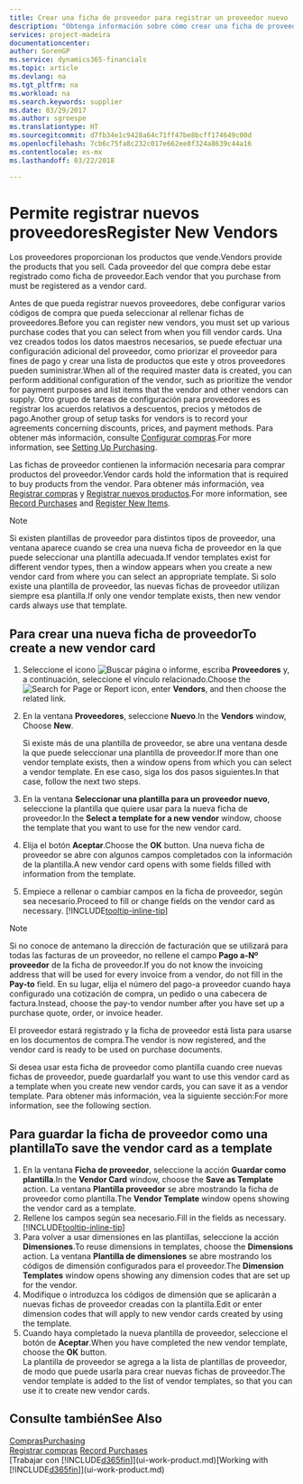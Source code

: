 ```yaml
---
title: Crear una ficha de proveedor para registrar un proveedor nuevo | Documentos de Microsoft
description: "Obtenga información sobre cómo crear una ficha de proveedor para registrar un nuevo proveedor."
services: project-madeira
documentationcenter: 
author: SorenGP
ms.service: dynamics365-financials
ms.topic: article
ms.devlang: na
ms.tgt_pltfrm: na
ms.workload: na
ms.search.keywords: supplier
ms.date: 03/29/2017
ms.author: sgroespe
ms.translationtype: HT
ms.sourcegitcommit: d7fb34e1c9428a64c71ff47be8bcff174649c00d
ms.openlocfilehash: 7cb6c75fa8c232c017e662ee8f324a8639c44a16
ms.contentlocale: es-mx
ms.lasthandoff: 03/22/2018

---
```

# <a name="register-new-vendors"></a><span data-ttu-id="14615-103">Permite registrar nuevos proveedores</span><span class="sxs-lookup"><span data-stu-id="14615-103">Register New Vendors</span></span>
<span data-ttu-id="14615-104">Los proveedores proporcionan los productos que vende.</span><span class="sxs-lookup"><span data-stu-id="14615-104">Vendors provide the products that you sell.</span></span> <span data-ttu-id="14615-105">Cada proveedor del que compra debe estar registrado como ficha de proveedor.</span><span class="sxs-lookup"><span data-stu-id="14615-105">Each vendor that you purchase from must be registered as a vendor card.</span></span>

<span data-ttu-id="14615-106">Antes de que pueda registrar nuevos proveedores, debe configurar varios códigos de compra que pueda seleccionar al rellenar fichas de proveedores.</span><span class="sxs-lookup"><span data-stu-id="14615-106">Before you can register new vendors, you must set up various purchase codes that you can select from when you fill vendor cards.</span></span> <span data-ttu-id="14615-107">Una vez creados todos los datos maestros necesarios, se puede efectuar una configuración adicional del proveedor, como priorizar el proveedor para fines de pago y crear una lista de productos que este y otros proveedores pueden suministrar.</span><span class="sxs-lookup"><span data-stu-id="14615-107">When all of the required master data is created, you can perform additional configuration of the vendor, such as prioritize the vendor for payment purposes and list items that the vendor and other vendors can supply.</span></span> <span data-ttu-id="14615-108">Otro grupo de tareas de configuración para proveedores es registrar los acuerdos relativos a descuentos, precios y métodos de pago.</span><span class="sxs-lookup"><span data-stu-id="14615-108">Another group of setup tasks for vendors is to record your agreements concerning discounts, prices, and payment methods.</span></span> <span data-ttu-id="14615-109">Para obtener más información, consulte [Configurar compras](purchasing-setup-purchasing.md).</span><span class="sxs-lookup"><span data-stu-id="14615-109">For more information, see [Setting Up Purchasing](purchasing-setup-purchasing.md).</span></span>

<span data-ttu-id="14615-110">Las fichas de proveedor contienen la información necesaria para comprar productos del proveedor.</span><span class="sxs-lookup"><span data-stu-id="14615-110">Vendor cards hold the information that is required to buy products from the vendor.</span></span> <span data-ttu-id="14615-111">Para obtener más información, vea [Registrar compras](purchasing-how-record-purchases.md) y [Registrar nuevos productos](inventory-how-register-new-items.md).</span><span class="sxs-lookup"><span data-stu-id="14615-111">For more information, see [Record Purchases](purchasing-how-record-purchases.md) and [Register New Items](inventory-how-register-new-items.md).</span></span>

> [!NOTE]  
>   <span data-ttu-id="14615-112">Si existen plantillas de proveedor para distintos tipos de proveedor, una ventana aparece cuando se crea una nueva ficha de proveedor en la que puede seleccionar una plantilla adecuada.</span><span class="sxs-lookup"><span data-stu-id="14615-112">If vendor templates exist for different vendor types, then a window appears when you create a new vendor card from where you can select an appropriate template.</span></span> <span data-ttu-id="14615-113">Si solo existe una plantilla de proveedor, las nuevas fichas de proveedor utilizan siempre esa plantilla.</span><span class="sxs-lookup"><span data-stu-id="14615-113">If only one vendor template exists, then new vendor cards always use that template.</span></span>

## <a name="to-create-a-new-vendor-card"></a><span data-ttu-id="14615-114">Para crear una nueva ficha de proveedor</span><span class="sxs-lookup"><span data-stu-id="14615-114">To create a new vendor card</span></span>
1. <span data-ttu-id="14615-115">Seleccione el icono ![Buscar página o informe](media/ui-search/search_small.png "icono Buscar página o informe"), escriba **Proveedores** y, a continuación, seleccione el vínculo relacionado.</span><span class="sxs-lookup"><span data-stu-id="14615-115">Choose the ![Search for Page or Report](media/ui-search/search_small.png "Search for Page or Report icon") icon, enter **Vendors**, and then choose the related link.</span></span>  
2. <span data-ttu-id="14615-116">En la ventana **Proveedores**, seleccione **Nuevo**.</span><span class="sxs-lookup"><span data-stu-id="14615-116">In the **Vendors** window, Choose **New**.</span></span>

    <span data-ttu-id="14615-117">Si existe más de una plantilla de proveedor, se abre una ventana desde la que puede seleccionar una plantilla de proveedor.</span><span class="sxs-lookup"><span data-stu-id="14615-117">If more than one vendor template exists, then a window opens from which you can select a vendor template.</span></span> <span data-ttu-id="14615-118">En ese caso, siga los dos pasos siguientes.</span><span class="sxs-lookup"><span data-stu-id="14615-118">In that case, follow the next two steps.</span></span>
3. <span data-ttu-id="14615-119">En la ventana **Seleccionar una plantilla para un proveedor nuevo**, seleccione la plantilla que quiere usar para la nueva ficha de proveedor.</span><span class="sxs-lookup"><span data-stu-id="14615-119">In the **Select a template for a new vendor** window, choose the template that you want to use for the new vendor card.</span></span>
4. <span data-ttu-id="14615-120">Elija el botón **Aceptar**.</span><span class="sxs-lookup"><span data-stu-id="14615-120">Choose the **OK** button.</span></span> <span data-ttu-id="14615-121">Una nueva ficha de proveedor se abre con algunos campos completados con la información de la plantilla.</span><span class="sxs-lookup"><span data-stu-id="14615-121">A new vendor card opens with some fields filled with information from the template.</span></span>
5. <span data-ttu-id="14615-122">Empiece a rellenar o cambiar campos en la ficha de proveedor, según sea necesario.</span><span class="sxs-lookup"><span data-stu-id="14615-122">Proceed to fill or change fields on the vendor card as necessary.</span></span> [!INCLUDE[tooltip-inline-tip](includes/tooltip-inline-tip_md.md)]

> [!NOTE]  
>   <span data-ttu-id="14615-123">Si no conoce de antemano la dirección de facturación que se utilizará para todas las facturas de un proveedor, no rellene el campo **Pago a-Nº proveedor** de la ficha de proveedor.</span><span class="sxs-lookup"><span data-stu-id="14615-123">If you do not know the invoicing address that will be used for every invoice from a vendor, do not fill in the **Pay-to** field.</span></span> <span data-ttu-id="14615-124">En su lugar, elija el número del pago-a proveedor cuando haya configurado una cotización de compra, un pedido o una cabecera de factura.</span><span class="sxs-lookup"><span data-stu-id="14615-124">Instead, choose the pay-to vendor number after you have set up a purchase quote, order, or invoice header.</span></span>

<span data-ttu-id="14615-125">El proveedor estará registrado y la ficha de proveedor está lista para usarse en los documentos de compra.</span><span class="sxs-lookup"><span data-stu-id="14615-125">The vendor is now registered, and the vendor card is ready to be used on purchase documents.</span></span>

<span data-ttu-id="14615-126">Si desea usar esta ficha de proveedor como plantilla cuando cree nuevas fichas de proveedor, puede guardarla</span><span class="sxs-lookup"><span data-stu-id="14615-126">If you want to use this vendor card as a template when you create new vendor cards, you can save it as a vendor template.</span></span> <span data-ttu-id="14615-127">Para obtener más información, vea la siguiente sección:</span><span class="sxs-lookup"><span data-stu-id="14615-127">For more information, see the following section.</span></span>

## <a name="to-save-the-vendor-card-as-a-template"></a><span data-ttu-id="14615-128">Para guardar la ficha de proveedor como una plantilla</span><span class="sxs-lookup"><span data-stu-id="14615-128">To save the vendor card as a template</span></span>
1. <span data-ttu-id="14615-129">En la ventana **Ficha de proveedor**, seleccione la acción **Guardar como plantilla**.</span><span class="sxs-lookup"><span data-stu-id="14615-129">In the **Vendor Card** window, choose the **Save as Template** action.</span></span> <span data-ttu-id="14615-130">La ventana **Plantilla proveedor** se abre mostrando la ficha de proveedor como plantilla.</span><span class="sxs-lookup"><span data-stu-id="14615-130">The **Vendor Template** window opens showing the vendor card as a template.</span></span>
2. <span data-ttu-id="14615-131">Rellene los campos según sea necesario.</span><span class="sxs-lookup"><span data-stu-id="14615-131">Fill in the fields as necessary.</span></span> [!INCLUDE[tooltip-inline-tip](includes/tooltip-inline-tip_md.md)]
3. <span data-ttu-id="14615-132">Para volver a usar dimensiones en las plantillas, seleccione la acción **Dimensiones**.</span><span class="sxs-lookup"><span data-stu-id="14615-132">To reuse dimensions in templates, choose the **Dimensions** action.</span></span> <span data-ttu-id="14615-133">La ventana **Plantilla de dimensiones** se abre mostrando los códigos de dimensión configurados para el proveedor.</span><span class="sxs-lookup"><span data-stu-id="14615-133">The **Dimension Templates** window opens showing any dimension codes that are set up for the vendor.</span></span>
4. <span data-ttu-id="14615-134">Modifique o introduzca los códigos de dimensión que se aplicarán a nuevas fichas de proveedor creadas con la plantilla.</span><span class="sxs-lookup"><span data-stu-id="14615-134">Edit or enter dimension codes that will apply to new vendor cards created by using the template.</span></span>
5. <span data-ttu-id="14615-135">Cuando haya completado la nueva plantilla de proveedor, seleccione el botón de **Aceptar**.</span><span class="sxs-lookup"><span data-stu-id="14615-135">When you have completed the new vendor template, choose the **OK** button.</span></span>  
   <span data-ttu-id="14615-136">La plantilla de proveedor se agrega a la lista de plantillas de proveedor, de modo que puede usarla para crear nuevas fichas de proveedor.</span><span class="sxs-lookup"><span data-stu-id="14615-136">The vendor template is added to the list of vendor templates, so that you can use it to create new vendor cards.</span></span>

## <a name="see-also"></a><span data-ttu-id="14615-137">Consulte también</span><span class="sxs-lookup"><span data-stu-id="14615-137">See Also</span></span>
[<span data-ttu-id="14615-138">Compras</span><span class="sxs-lookup"><span data-stu-id="14615-138">Purchasing</span></span>](purchasing-manage-purchasing.md)  
<span data-ttu-id="14615-139">[Registrar compras](purchasing-how-record-purchases.md) </span><span class="sxs-lookup"><span data-stu-id="14615-139">[Record Purchases](purchasing-how-record-purchases.md) </span></span>  
<span data-ttu-id="14615-140">[Trabajar con [!INCLUDE[d365fin](includes/d365fin_md.md)]](ui-work-product.md)</span><span class="sxs-lookup"><span data-stu-id="14615-140">[Working with [!INCLUDE[d365fin](includes/d365fin_md.md)]](ui-work-product.md)</span></span>  

